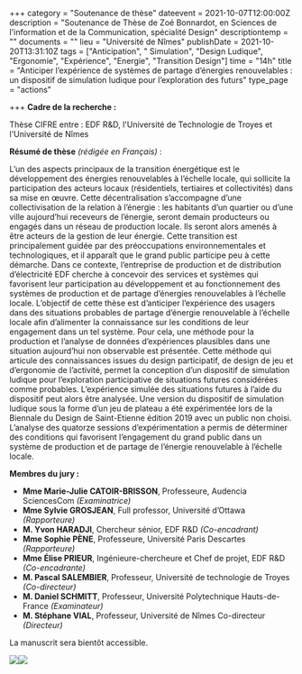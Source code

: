 +++
category = "Soutenance de thèse"
dateevent = 2021-10-07T12:00:00Z
description = "Soutenance de Thèse de Zoé Bonnardot, en Sciences de l'information et de la Communication, spécialité Design"
descriptiontemp = ""
documents = ""
lieu = "Université de Nîmes"
publishDate = 2021-10-20T13:31:10Z
tags = ["Anticipation", " Simulation", "Design Ludique", "Ergonomie", "Expérience", "Energie", "Transition Design"]
time = "14h"
title = "Anticiper l’expérience de systèmes de partage d’énergies renouvelables : un dispositif de simulation ludique pour l’exploration des futurs"
type_page = "actions"

+++
**Cadre de la recherche :**

Thèse CIFRE entre : EDF R&D, l'Université de Technologie de Troyes et l'Université de Nîmes

**Résumé de thèse** _(rédigée en Français)_ :

L’un des aspects principaux de la transition énergétique est le développement des énergies renouvelables à l’échelle locale, qui sollicite la participation des acteurs locaux (résidentiels, tertiaires et collectivités) dans sa mise en œuvre. Cette décentralisation s’accompagne d’une collectivisation de la relation à l’énergie : les habitants d’un quartier ou d’une ville aujourd’hui receveurs de l’énergie, seront demain producteurs ou engagés dans un réseau de production locale. Ils seront alors amenés à être acteurs de la gestion de leur énergie. Cette transition est principalement guidée par des préoccupations environnementales et technologiques, et il apparaît que le grand public participe peu à cette démarche. Dans ce contexte, l’entreprise de production et de distribution d’électricité EDF cherche à concevoir des services et systèmes qui favorisent leur participation au développement et au fonctionnement des systèmes de production et de partage d’énergies renouvelables à l’échelle locale. L’objectif de cette thèse est d’anticiper l’expérience des usagers dans des situations probables de partage d’énergie renouvelable à l’échelle locale afin d’alimenter la connaissance sur les conditions de leur engagement dans un tel système. Pour cela, une méthode pour la production et l’analyse de données d’expériences plausibles dans une situation aujourd’hui non observable est présentée. Cette méthode qui articule des connaissances issues du design participatif, de design de jeu et d’ergonomie de l’activité, permet la conception d’un dispositif de simulation ludique pour l’exploration participative de situations futures considérées comme probables. L’expérience simulée des situations futures à l’aide du dispositif peut alors être analysée. Une version du dispositif de simulation ludique sous la forme d’un jeu de plateau a été expérimentée lors de la Biennale du Design de Saint-Etienne édition 2019 avec un public non choisi. L’analyse des quatorze sessions d’expérimentation a permis de déterminer des conditions qui favorisent l’engagement du grand public dans un système de production et de partage de l’énergie renouvelable à l’échelle locale.

**Membres du jury :**

* **Mme Marie-Julie CATOIR-BRISSON**, Professeure, Audencia SciencesCom _(Examinatrice)_
* **Mme Sylvie GROSJEAN**, Full professor, Université d’Ottawa _(Rapporteure)_
* **M. Yvon HARADJI**, Chercheur sénior, EDF R&D _(Co-encadrant)_
* **Mme Sophie PÈNE**, Professeure, Université Paris Descartes _(Rapporteure)_
* **Mme Élise PRIEUR**, Ingénieure-chercheure et Chef de projet, EDF R&D _(Co-encadrante)_
* **M. Pascal SALEMBIER**, Professeur, Université de technologie de Troyes _(Co-directeur)_
* **M. Daniel SCHMITT**, Professeur, Université Polytechnique Hauts-de-France _(Examinateur)_
* **M. Stéphane VIAL**, Professeur, Université de Nîmes Co-directeur _(Directeur)_

La manuscrit sera bientôt accessible.

![](/images/img_4976-copie.JPG)![](/images/img_4964.JPG)